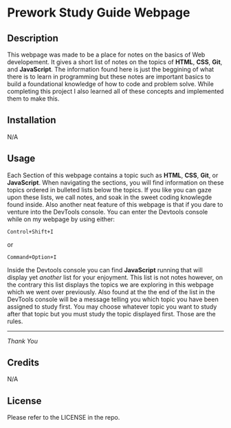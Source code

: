 # Prework Study Guide Webpage

## Description
This webpage was made to be a place for notes on the basics of Web developement. It gives a short list of notes on the topics of **HTML**, **CSS**, **Git**, and **JavaScript**. The information found here is just the beggining of what there is to learn in programming but these notes are important basics to build a foundational knowledge of how to code and problem solve. While completing this project I also learned all of these concepts and implemented them to make this.

## Installation

N/A

## Usage

Each Section of this webpage contains a topic such as **HTML**, **CSS**, **Git**, or **JavaScript**. When navigating the sections, you will find information on these topics ordered in bulleted lists below the topics. If you like you can gaze upon these lists, we call notes, and soak in the sweet coding knowlegde found inside. Also another neat feature of this webpage is that if you dare to venture into the DevTools console. You can enter the Devtools console while on my webpage by using either: 
```Windows
Control+Shift+I
```
or
```Mac
Command+Option+I
```
Inside the Devtools console you can find **JavaScript** running that will display yet *another* list for your enjoyment. This list is not notes however, on the contrary this list displays the topics we are exploring in this webpage which we went over previously. Also found at the the end of the list in the DevTools console will be a message telling you which topic you have been assigned to study first. You may choose whatever topic you want to study after that topic but you must study the topic displayed first. Those are the rules.

---

*Thank You*

## Credits

N/A

## License

Please refer to the LICENSE in the repo.
